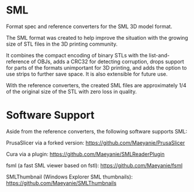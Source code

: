 # SML
Format spec and reference converters for the SML 3D model format.

The SML format was created to help improve the situation with the growing size of STL files in the 3D printing community.

It combines the compact encoding of binary STLs with the list-and-reference of OBJs, adds a CRC32 for detecting corruption,
drops support for parts of the formats unimportant for 3D printing, and adds the option to use strips to further save space.
It is also extensible for future use.

With the reference converters, the created SML files are approximately 1/4 of the original size of the STL with zero loss in quality.


# Software Support
Aside from the reference converters, the following software supports SML:

PrusaSlicer via a forked version: https://github.com/Maeyanie/PrusaSlicer

Cura via a plugin: https://github.com/Maeyanie/SMLReaderPlugin

fsml (a fast SML viewer based on fstl): https://github.com/Maeyanie/fsml

SMLThumbnail (Windows Explorer SML thumbnails): https://github.com/Maeyanie/SMLThumbnails
